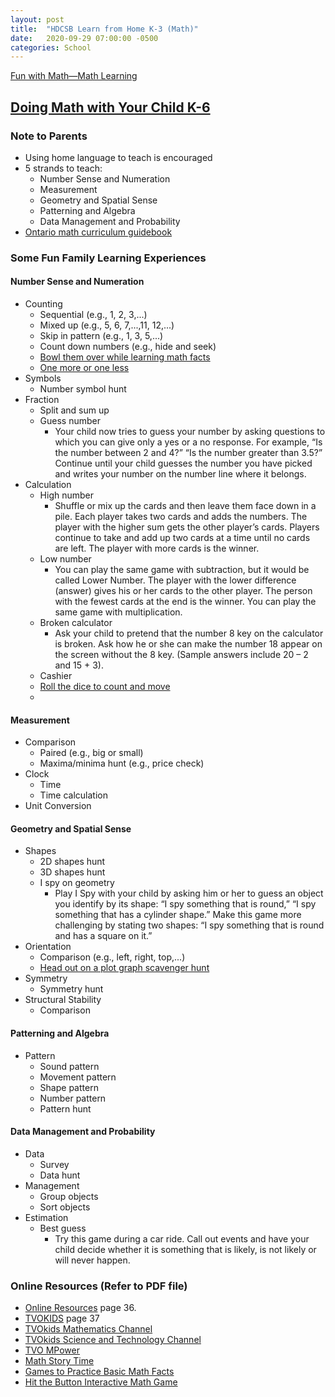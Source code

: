 ```yaml
---
layout: post
title:  "HDCSB Learn from Home K-3 (Math)"
date:   2020-09-29 07:00:00 -0500
categories: School
---
```


[Fun with Math—Math Learning](https://elem.hcdsb.org/wp-content/uploads/2020/03/Elem-Celebrating-the-Gift-of-Our-Families.pdf)

## [Doing Math with Your Child K-6](http://www.edu.gov.on.ca/eng/literacynumeracy/parentGuideNumEn.pdf)

### Note to Parents

* Using home language to teach is encouraged
* 5 strands to teach:
  * Number Sense and Numeration
  * Measurement
  * Geometry and Spatial Sense
  * Patterning and Algebra
  * Data Management and Probability
* [Ontario math curriculum guidebook](http://edu.gov.on.ca/eng/curriculum/elementary/math18curr.pdf)

### Some Fun Family Learning Experiences

#### Number Sense and Numeration

* Counting
  * Sequential (e.g., 1, 2, 3,...)
  * Mixed up (e.g., 5, 6, 7,...,11, 12,...)
  * Skip in pattern (e.g., 1, 3, 5,...)
  * Count down numbers (e.g., hide and seek)
  * [Bowl them over while learning math facts](https://www.weareteachers.com/active-math-games/)
  * [One more or one less](https://docs.google.com/document/d/1QwijrcNJT6VgtUX1EZ-1i5LCpZUhDPHpDlyINbpG4iM/edit)
* Symbols
  * Number symbol hunt
* Fraction
  * Split and sum up
  * Guess number
    * Your child now tries to guess your number by asking questions to which you can give only a yes or a no response. For example, “Is the number between 2 and 4?” “Is the number greater than 3.5?” Continue until your child guesses the number you have picked and writes your number on the number line where it belongs.
* Calculation
  * High number
    * Shuffle or mix up the cards and then leave them face down in a pile. Each player takes two cards and adds the numbers. The player with the higher sum gets the other player’s cards. Players continue to take and add up two cards at a time until no cards are left. The player with more cards is the winner.
  * Low number
    * You can play the same game with subtraction, but it would be called Lower Number. The player with the lower difference (answer) gives his or her cards to the other player. The person with the fewest cards at the end is the winner. You can play the same game with multiplication.
  * Broken calculator
    * Ask your child to pretend that the number 8 key on the calculator is broken. Ask how he or she can make the number 18 appear on the screen without the 8 key. (Sample answers include 20 – 2 and 15 + 3).
  * Cashier
  * [Roll the dice to count and move](https://www.weareteachers.com/active-math-games/)
  * 

#### Measurement

* Comparison
  * Paired (e.g., big or small)
  * Maxima/minima hunt (e.g., price check)
* Clock
  * Time
  * Time calculation
* Unit Conversion

#### Geometry and Spatial Sense

* Shapes
  * 2D shapes hunt
  * 3D shapes hunt
  * I spy on geometry
    * Play I Spy with your child by asking him or her to guess an object you identify by its shape: “I spy something that is round,” “I spy something that has a cylinder shape.” Make this game more challenging by stating two shapes: “I spy something that is round and has a square on it.”
* Orientation
  * Comparison (e.g., left, right, top,...)
  * [Head out on a plot graph scavenger hunt](https://www.weareteachers.com/active-math-games/)
* Symmetry
  * Symmetry hunt
* Structural Stability
  * Comparison

#### Patterning and Algebra

* Pattern
  * Sound pattern
  * Movement pattern
  * Shape pattern
  * Number pattern
  * Pattern hunt

#### Data Management and Probability

* Data
  * Survey
  * Data hunt
* Management
  * Group objects
  * Sort objects
* Estimation
  * Best guess
    * Try this game during a car ride. Call out events and have your child decide whether it is something that is likely, is not likely or will never happen.

### Online Resources (Refer to PDF file)

* [Online Resources](https://elem.hcdsb.org/wp-content/uploads/2020/03/Elem-Celebrating-the-Gift-of-Our-Families.pdf) page 36.
* [TVOKIDS](https://elem.hcdsb.org/wp-content/uploads/2020/03/Elem-Celebrating-the-Gift-of-Our-Families.pdf) page 37
* [TVOkids Mathematics Channel](https://www.youtube.com/channel/UCxNAcNMKHCXHY9dwVOElKpQ)
* [TVOkids Science and Technology Channel](https://www.youtube.com/channel/UCBCuoKUX7SIEIBK6YhUbyiA)
* [TVO MPower](https://mpower.tvo.org/#/login/)
* [Math Story Time](http://www.mathstorytime.ca/en)
* [Games to Practice Basic Math Facts](https://gregtangmath.com/)
* [Hit the Button Interactive Math Game](https://www.topmarks.co.uk/maths-games/hit-the-button)
